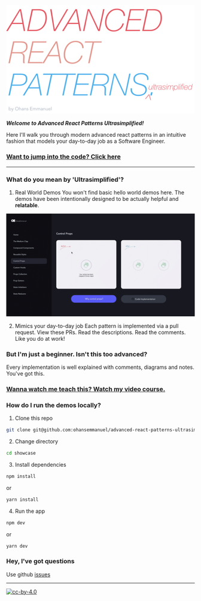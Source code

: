 ![Advanced React Patterns Ultrasimplified](assets/hero@3x.png)

***Welcome to Advanced React Patterns Ultrasimplified!***  

Here I'll walk you through modern advanced react patterns in an intuitive fashion that models your day-to-day job as a Software Engineer.
  

### [Want to jump into the code? Click here](https://github.com/ohansemmanuel/advanced-react-patterns-ultrasimplified/pulls)

---


### What do you mean by 'Ultrasimplified'?
1. Real World Demos 
You won't find basic hello world demos here. The demos have been intentionally designed to be actually helpful and **relatable**. 

![GIF of Medium clap demo](assets/explainer-demo.gif)

2. Mimics your day-to-day job 
Each pattern is implemented via a pull request. View these PRs. Read the descriptions. Read the comments. Like you do at work! 


### But I'm just a beginner. Isn't this too advanced?   
Every implementation is well explained with comments, diagrams and notes. You've got this. 

### [Wanna watch me teach this? Watch my video course.](https://github.com/ohansemmanuel/advanced-react-patterns-ultrasimplified/pulls)


### How do I run the demos locally? 
1. Clone this repo 

```sh 
git clone git@github.com:ohansemmanuel/advanced-react-patterns-ultrasimplified.git
```

2. Change directory

```sh
cd showcase 
```

3. Install dependencies 

```sh
npm install 
```

or 

```sh
yarn install 
```

4. Run the app 

```sh
npm dev 
```

or 

```sh
yarn dev 
```


### Hey, I've got questions
Use github [issues](https://guides.github.com/features/issues/) 






---

[![cc-by-4.0](https://licensebuttons.net/l/by/4.0/80x15.png)](http://creativecommons.org/licenses/by/4.0/)